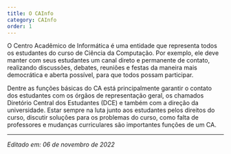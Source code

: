 ```yaml
---
title: O CAInfo
category: CAInfo
order: 1
---
```


<TEXTO>
  O Centro Acadêmico de Informática é uma entidade que representa todos os estudantes do curso de Ciência da Computação. Por exemplo, ele deve manter com seus estudantes um canal direto e permanente de contato, realizando discussões, debates, reuniões e festas da maneira mais democrática e aberta possível, para que todos possam participar.
  
  Dentre as funções básicas do CA está principalmente garantir o contato dos estudantes com os órgãos de representação geral, os chamados Diretório Central dos Estudantes (DCE) e também com a direção da universidade. Estar sempre na luta junto aos estudantes pelos direitos do curso, discutir soluções para os problemas do curso, como falta de professores e mudanças curriculares são importantes funções de um CA.

---

*Editado em: 06 de novembro de 2022*

